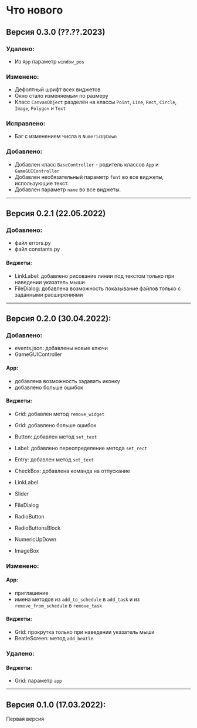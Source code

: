 # Что нового

## Версия 0.3.0 (??.??.2023)
### Удалено:
 + Из `App` параметр `window_pos`

### Изменено:
 + Дефолтный шрифт всех виджетов
 + Окно стало изменяемым по размеру
 + Класс `CanvasObject` разделён на классы `Point`, `Line`, `Rect`, `Circle`, `Image`, `Polygon` и `Text`

### Исправлено:
 + Баг с изменением числа в `NumericUpDown`

### Добавлено:
 + Добавлен класс `BaseController` - родитель классов `App` и `GameGUIController`
 + Добавлен необязательный параметр `font` во все виджеты, использующие текст.
 + Добавлен параметр `name` во все виджеты.

---

## Версия 0.2.1 (22.05.2022)
### Добавлено:
 + файл errors.py
 + файл constants.py

#### Виджеты:
 + LinkLabel: добавлено рисование линии под текстом только при наведении указатель мыши
 + FileDialog: добавлена возможность показывание файлов только с заданными расширениями

---

## Версия 0.2.0 (30.04.2022):
### Добавлено:
 + events.json: добавлены новые ключи
 + GameGUIController

#### App:
 + добавлена возможность задавать иконку
 + добавлено больше ошибок

#### Виджеты:
 + Grid: добавлен метод `remove_widget`
 + Grid: добавлено больше ошибок
 + Button: добавлен метод `set_text`
 + Label: добавлено переопределение метода `set_rect`
 + Entry: добавлен метод `set_text`
 + CheckBox: добавлена команда на отпускание


 + LinkLabel
 + Slider
 + FileDialog
 + RadioButton
 + RadioButtonsBlock
 + NumericUpDown
 + ImageBox

### Изменено:

#### App:
 + приглашение
 + имена методов из `add_to_schedule` в `add_task` и из `remove_from_schedule` в `remove_task`

#### Виджеты:
 + Grid: прокрутка только при наведении указатель мыши
 + BeatleScreen: метод `add_beatle`

### Удалено:
#### Виджеты:
 + Grid: параметр `app`

---

## Версия 0.1.0 (17.03.2022):
Первая версия
